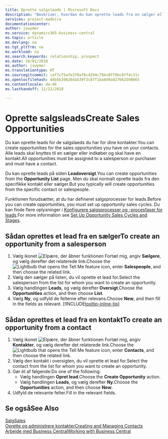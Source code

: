 ```yaml
---
title: Oprette salgsleads | Microsoft Docs
description: "Beskriver, hvordan du kan oprette leads fra en sælger eller kontakt i Business Central."
services: project-madeira
documentationcenter: 
author: jswymer
ms.service: dynamics365-business-central
ms.topic: article
ms.devlang: na
ms.tgt_pltfrm: na
ms.workload: na
ms.search.keywords: relationship, prospect
ms.date: 10/01/2018
ms.author: jswymer
ms.translationtype: HT
ms.sourcegitcommit: caf7cf5afe370af0c4294c794c0ff9bc8ff4c31c
ms.openlocfilehash: d4b5b39826da539f3c87f1ba0d9ad27662598665
ms.contentlocale: da-dk
ms.lasthandoff: 11/22/2018

---
```

# <a name="create-sales-opportunities"></a><span data-ttu-id="57ba7-103">Oprette salgsleads</span><span class="sxs-lookup"><span data-stu-id="57ba7-103">Create Sales Opportunities</span></span>
<span data-ttu-id="57ba7-104">Du kan oprette leads for de salgslaeds du har for dine kontakter.</span><span class="sxs-lookup"><span data-stu-id="57ba7-104">You can create opportunities for the sales opportunities you have on your contacts.</span></span> <span data-ttu-id="57ba7-105">Alle leads skal knyttes til en sælger eller indkøber og skal have en kontakt.</span><span class="sxs-lookup"><span data-stu-id="57ba7-105">All opportunities must be assigned to a salesperson or purchaser and must have a contact.</span></span>

<span data-ttu-id="57ba7-106">Du kan oprette leads på siden **Leadoversigt**.</span><span class="sxs-lookup"><span data-stu-id="57ba7-106">You can create opportunities from the **Opportunity List** page.</span></span> <span data-ttu-id="57ba7-107">Men du skal normalt oprette leads fra den specifikke kontakt eller sælger.</span><span class="sxs-lookup"><span data-stu-id="57ba7-107">But you typically will create opportunities from the specific contact or salespeople.</span></span>

<span data-ttu-id="57ba7-108">Funktionen forudsætter, at du har defineret salgsprocesser for leads.</span><span class="sxs-lookup"><span data-stu-id="57ba7-108">Before you can create opportunities, you must set up opportunity sales cycles.</span></span> <span data-ttu-id="57ba7-109">Du kan finde flere oplysninger i [Konfigurere salgsprocesser og -procesfaser for leads](marketing-how-setup-opportunity-sales-cycles-stages.md).</span><span class="sxs-lookup"><span data-stu-id="57ba7-109">For more information see [Set Up Opportunity Sales Cycles and Stages](marketing-how-setup-opportunity-sales-cycles-stages.md).</span></span>

## <a name="to-create-an-opportunity-from-a-salesperson"></a><span data-ttu-id="57ba7-110">Sådan oprettes et lead fra en sælger</span><span class="sxs-lookup"><span data-stu-id="57ba7-110">To create an opportunity from a salesperson</span></span>
1. <span data-ttu-id="57ba7-111">Vælg ikonet ![Elpære, der åbner funktionen Fortæl mig](media/ui-search/search_small.png "Fortæl mig, hvad du vil foretage dig"), angiv **Sælgere**, og vælg derefter det relaterede link.</span><span class="sxs-lookup"><span data-stu-id="57ba7-111">Choose the ![Lightbulb that opens the Tell Me feature](media/ui-search/search_small.png "Tell me what you want to do") icon, enter **Salespeople**, and then choose the related link.</span></span>
2. <span data-ttu-id="57ba7-112">Vælg den sælger på listen, du vil oprette et lead for.</span><span class="sxs-lookup"><span data-stu-id="57ba7-112">Select the salesperson from the list for whom you want to create an opportunity.</span></span>
3. <span data-ttu-id="57ba7-113">Vælg handlingen **Leads**, og vælg derefter **Oversigt**.</span><span class="sxs-lookup"><span data-stu-id="57ba7-113">Choose the **Opportunities** action, and then choose **List**.</span></span>
4. <span data-ttu-id="57ba7-114">Vælg **Ny**, og udfyld de felterne efter relevans.</span><span class="sxs-lookup"><span data-stu-id="57ba7-114">Choose **New**, and then fill in the fields as relevant.</span></span> [!INCLUDE[tooltip-inline-tip](includes/tooltip-inline-tip_md.md)]  



## <a name="to-create-an-opportunity-from-a-contact"></a><span data-ttu-id="57ba7-115">Sådan oprettes et lead fra en kontakt</span><span class="sxs-lookup"><span data-stu-id="57ba7-115">To create an opportunity from a contact</span></span>
1. <span data-ttu-id="57ba7-116">Vælg ikonet ![Elpære, der åbner funktionen Fortæl mig](media/ui-search/search_small.png "Fortæl mig, hvad du vil foretage dig"), angiv **Kontakter**, og vælg derefter det relaterede link.</span><span class="sxs-lookup"><span data-stu-id="57ba7-116">Choose the ![Lightbulb that opens the Tell Me feature](media/ui-search/search_small.png "Tell me what you want to do") icon, enter **Contacts**, and then choose the related link.</span></span>
2. <span data-ttu-id="57ba7-117">Vælg den kontakt i oversigten, du vil oprette et lead for.</span><span class="sxs-lookup"><span data-stu-id="57ba7-117">Select the contact from the list for whom you want to create an opportunity.</span></span>
3. <span data-ttu-id="57ba7-118">Gør ét af følgende:</span><span class="sxs-lookup"><span data-stu-id="57ba7-118">Do one of the following:</span></span>
   * <span data-ttu-id="57ba7-119">Vælg handlingen **Opret lead**.</span><span class="sxs-lookup"><span data-stu-id="57ba7-119">Choose the **Create Opportunity** action.</span></span>
   * <span data-ttu-id="57ba7-120">Vælg handlingen **Leads**, og vælg derefter **Ny**.</span><span class="sxs-lookup"><span data-stu-id="57ba7-120">Choose the  **Opportunities** action, and then choose **New**.</span></span>
4. <span data-ttu-id="57ba7-121">Udfyld de relevante felter.</span><span class="sxs-lookup"><span data-stu-id="57ba7-121">Fill in the relevant fields.</span></span>

## <a name="see-also"></a><span data-ttu-id="57ba7-122">Se også</span><span class="sxs-lookup"><span data-stu-id="57ba7-122">See Also</span></span>
[<span data-ttu-id="57ba7-123">Salg</span><span class="sxs-lookup"><span data-stu-id="57ba7-123">Sales</span></span>](sales-manage-sales.md)  
[<span data-ttu-id="57ba7-124">Oprette og administrere kontakter</span><span class="sxs-lookup"><span data-stu-id="57ba7-124">Creating and Managing Contacts</span></span>](marketing-contacts.md)  
[<span data-ttu-id="57ba7-125">Arbejde med Business Central</span><span class="sxs-lookup"><span data-stu-id="57ba7-125">Working with Business Central</span></span>](ui-work-product.md)

